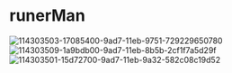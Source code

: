 # runerMan
![114303503-17085400-9ad7-11eb-9751-729229650780](https://user-images.githubusercontent.com/76562274/200809235-a9e6f348-3308-4a56-bcbd-0f4d948ec0c4.png)
![114303509-1a9bdb00-9ad7-11eb-8b5b-2cf1f7a5d29f](https://user-images.githubusercontent.com/76562274/200809244-9e2eb37b-1788-4f21-9375-d55600c0cbcf.png)
![114303501-15d72700-9ad7-11eb-9a32-582c08c19d52](https://user-images.githubusercontent.com/76562274/200809246-072e2b45-5d20-4da4-a217-77b758de5a2f.png)
